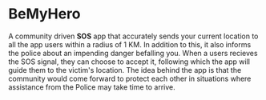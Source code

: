 # BeMyHero
A community driven **SOS** app that accurately sends your current location to all the app users within a radius of 1 KM. In addition to this, it also informs the police
about an impending danger befalling you. When a users recieves the SOS signal, they can choose to accept it, following which the app will guide them to the victim's location.
The idea behind the app is that the community would come forward to protect each other in situations where assistance from the Police may take time to arrive.
